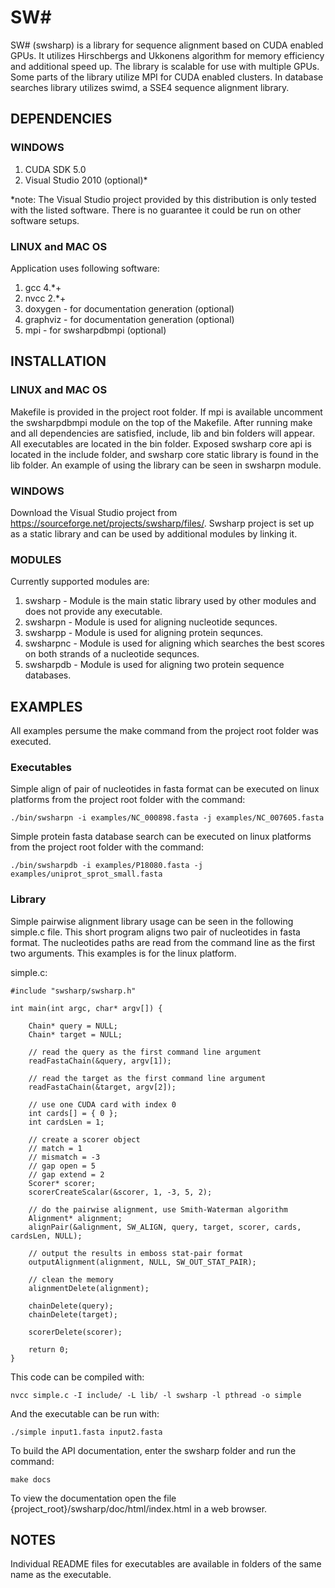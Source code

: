 # SW# 

SW# (swsharp) is a library for sequence alignment based on CUDA enabled GPUs. It utilizes Hirschbergs and Ukkonens algorithm for memory efficiency and additional speed up. The library is scalable for use with multiple GPUs. Some parts of the library utilize MPI for CUDA enabled clusters. In database searches library utilizes swimd, a SSE4 sequence alignment library.

## DEPENDENCIES

### WINDOWS

1. CUDA SDK 5.0
2. Visual Studio 2010 (optional)*

\*note: The Visual Studio project provided by this distribution is only tested with the listed software. There is no guarantee it could be run on other software setups.

### LINUX and MAC OS

Application uses following software:

1. gcc 4.*+
2. nvcc 2.*+
3. doxygen - for documentation generation (optional)
4. graphviz - for documentation generation (optional)
5. mpi - for swsharpdbmpi (optional)

## INSTALLATION

### LINUX and MAC OS
Makefile is provided in the project root folder. If mpi is available uncomment the swsharpdbmpi module on the top of the Makefile. After running make and all dependencies are satisfied, include, lib and bin folders will appear. All executables are located in the bin folder. Exposed swsharp core api is located in the include folder, and swsharp core static library is found in the lib folder. An example of using the library can be seen in swsharpn module.

### WINDOWS
Download the Visual Studio project from https://sourceforge.net/projects/swsharp/files/. Swsharp project is set up as a static library and can be used by additional modules by linking it.

### MODULES

Currently supported modules are:

1. swsharp - Module is the main static library used by other modules and does not provide any executable.
2. swsharpn - Module is used for aligning nucleotide sequnces.
3. swsharpp - Module is used for aligning protein sequnces.
4. swsharpnc - Module is used for aligning which searches the best scores on both strands of a nucleotide sequnces.
5. swsharpdb - Module is used for aligning two protein sequence databases.

## EXAMPLES

All examples persume the make command from the project root folder was executed.

### Executables

Simple align of pair of nucleotides in fasta format can be executed on linux platforms from the project root folder with the command:

    ./bin/swsharpn -i examples/NC_000898.fasta -j examples/NC_007605.fasta

Simple protein fasta database search can be executed on linux platforms from the project root folder with the command:

    ./bin/swsharpdb -i examples/P18080.fasta -j examples/uniprot_sprot_small.fasta

### Library

Simple pairwise alignment library usage can be seen in the following simple.c file. This short program aligns two pair of nucleotides in fasta format. The nucleotides paths are read from the command line as the first two arguments. This examples is for the linux platform.

simple.c:
    
    #include "swsharp/swsharp.h"

    int main(int argc, char* argv[]) {
    
        Chain* query = NULL;
        Chain* target = NULL; 
        
        // read the query as the first command line argument
        readFastaChain(&query, argv[1]);
        
        // read the target as the first command line argument
        readFastaChain(&target, argv[2]);
        
        // use one CUDA card with index 0
        int cards[] = { 0 };
        int cardsLen = 1;
        
        // create a scorer object
        // match = 1
        // mismatch = -3
        // gap open = 5
        // gap extend = 2
        Scorer* scorer;
        scorerCreateScalar(&scorer, 1, -3, 5, 2);
    
        // do the pairwise alignment, use Smith-Waterman algorithm
        Alignment* alignment;
        alignPair(&alignment, SW_ALIGN, query, target, scorer, cards, cardsLen, NULL);
         
        // output the results in emboss stat-pair format
        outputAlignment(alignment, NULL, SW_OUT_STAT_PAIR);
        
        // clean the memory
        alignmentDelete(alignment);
    
        chainDelete(query);
        chainDelete(target);
        
        scorerDelete(scorer);
        
        return 0;
    }

This code can be compiled with:

    nvcc simple.c -I include/ -L lib/ -l swsharp -l pthread -o simple

And the executable can be run with:
    
    ./simple input1.fasta input2.fasta

To build the API documentation, enter the swsharp folder and run the command:

    make docs
    
To view the documentation open the file {project_root}/swsharp/doc/html/index.html in a web browser.

## NOTES

Individual README files for executables are available in folders of the same name as the executable. 
